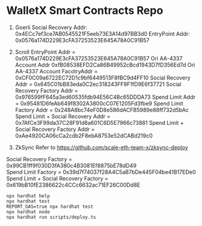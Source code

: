 # WalletX Smart Contracts Repo

1. Goerli
Social Recovery Addr: 0x4ECc7ef3ce7AB0545521F5eeb73E3A14d97BB3d0
EntryPoint Addr: 0x0576a174D229E3cFA37253523E645A78A0C91B57

2. Scroll
EntryPoint Addr = 0x0576a174D229E3cFA37253523E645A78A0C91B57
Ori AA-4337 Account Addr 0xfB08538EFD2Ca86B49952cBcd1943D7fD356Ed7d
Ori AA-4337 Account FacotryAddr = 0xCF0C09a6722EC72D1c9bf6449513F8fBC9d4FF10
Social Recovery Addr = 0x645C01bB83eda0C2ec318243FF9F1fD9E6f37721
Social Recovery Factory Addr = 0x976599fF645a3ed60535fdb94E56C4Bc65DDDA73
Spend Limit Addr = 0x95481D6feAb649f8302A3800cC07E1205Fd3fbe9
Spend Limit Factory Addr = 0x248A8bc74eF0D8e586dACFB5989e88ff732d5bAc
Spend Limit + Social Recovery Addr = 0x7AfCe3F99da37C28F91d8a601C6D5E7966c73881
Spend Limit + Social Recovery Factory Addr = 0xAe4920CA06cCa2cdb2F8ebA8753e52dCABd219c0

3. ZkSync
Refer to https://github.com/scale-eth-team-x/zksync-deploy  

Social Recovery Factory = 0x99CB1ff9f030D3fA380c4B3081Ef8875bE78dD49  
Spend Limit Factory = 0x39d7f74037f28A4C5aB7bDe445F04be41B17EDe0  
Spend Limit + Social Recovery Factory = 0x619bB10fE2386622c4CCc6632ac71EF26C00Dd8E  

```shell
npx hardhat help
npx hardhat test
REPORT_GAS=true npx hardhat test
npx hardhat node
npx hardhat run scripts/deploy.ts
```
